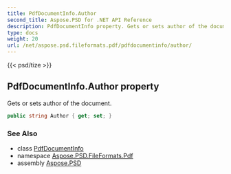 ```yaml
---
title: PdfDocumentInfo.Author
second_title: Aspose.PSD for .NET API Reference
description: PdfDocumentInfo property. Gets or sets author of the document
type: docs
weight: 20
url: /net/aspose.psd.fileformats.pdf/pdfdocumentinfo/author/
---
```

{{< psd/tize >}}
## PdfDocumentInfo.Author property

Gets or sets author of the document.

```csharp
public string Author { get; set; }
```

### See Also

* class [PdfDocumentInfo](../)
* namespace [Aspose.PSD.FileFormats.Pdf](../../pdfdocumentinfo/)
* assembly [Aspose.PSD](../../../)


